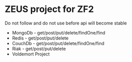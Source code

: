 ZEUS project for ZF2
===========

Do not follow and do not use before api will become stable

* MongoDb - get/post/put/delete/findOne/find
* Redis - get/post/put/delete
* CouchDb - get/post/put/delete/findOne/find
* Riak - get/post/put/delete
* Voldemort Project

